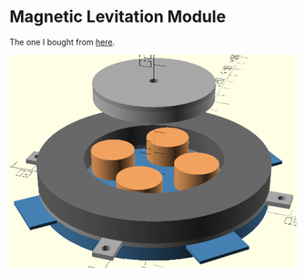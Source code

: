 # Magnetic Levitation Module

The one I bought from [here](https://www.aliexpress.com/item/1005005588090788.html).

<p align="center">
	<img src="https://github.com/saeedghsh/3d_models/blob/master/magnetic_levitation_module/images/magnetic_levitation_module.png">
</p>
